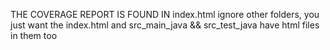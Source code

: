 THE COVERAGE REPORT IS FOUND IN index.html
ignore other folders, you just want the index.html and src_main_java && src_test_java have html
files in them too
